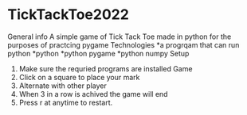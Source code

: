 # TickTackToe2022
General info
  A simple game of Tick Tack Toe made in python for the purposes of practcing pygame
Technologies 
  *a progrqam that can run python
  *python
  *python pygame
  *python numpy
Setup
  1. Make sure the requried programs are installed
Game
  1. Click on a square to place your mark
  2. Alternate with other player
  3. When 3 in a row is achived the game will end
  4. Press r at anytime to restart.

